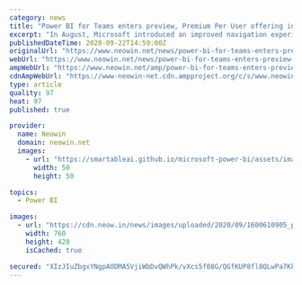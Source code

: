 ```yaml
---
category: news
title: "Power BI for Teams enters preview, Premium Per User offering introduced"
excerpt: "In August, Microsoft introduced an improved navigation experience for Power BI Mobile. This month, meanwhile, the 'new look' for the service was further updated, bringing it closer to becoming the default experience for all users. At Ignite 2020 today ..."
publishedDateTime: 2020-09-22T14:59:00Z
originalUrl: "https://www.neowin.net/news/power-bi-for-teams-enters-preview-premium-per-user-offering-introduced"
webUrl: "https://www.neowin.net/news/power-bi-for-teams-enters-preview-premium-per-user-offering-introduced"
ampWebUrl: "https://www.neowin.net/amp/power-bi-for-teams-enters-preview-premium-per-user-offering-introduced/"
cdnAmpWebUrl: "https://www-neowin-net.cdn.ampproject.org/c/s/www.neowin.net/amp/power-bi-for-teams-enters-preview-premium-per-user-offering-introduced/"
type: article
quality: 97
heat: 97
published: true

provider:
  name: Neowin
  domain: neowin.net
  images:
    - url: "https://smartableai.github.io/microsoft-power-bi/assets/images/organizations/neowin.net-50x50.jpg"
      width: 50
      height: 50

topics:
  - Power BI

images:
  - url: "https://cdn.neow.in/news/images/uploaded/2020/09/1600610905_powerbi1-ignite2020_story.jpg"
    width: 760
    height: 428
    isCached: true

secured: "XIzJIuZbgxYNgpAODMA5VjiWbDvQWhPk/vXcs5f08G/QGfKUP8fl8QLwPa7KkrGgL+4aCaW4L/u/8c8lZfGugdiq/FCl2fbNZFE1A0XykkKzyvt7ChZ0bSXQblL3Xf/Z5k5h6RWjTa88OxTfTJ35rV3m0mQdw+PZNHQ6QEV4Xb2RdZtU+qh5paBkVCNOU4v3xp4rKXF+Z+nV179heA9+ifApmT0KPfzAqDddY1GnAI9isodJV9M5Iqm7w64sXqNSHJXLFuuCXxzAKjQRLPWnUmr3pFJaZvNK8rrzeHzqdOrkVwC/EuSo2fLE6JN5YRRyu726l8Yqgq9AVdIucb5tuyXCzRwFcE/9cY6lqj7fjZY=;e+ax+L0FRQoEh7weeYKSkA=="
---
```


